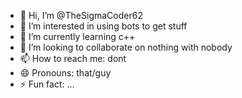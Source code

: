 - 👋 Hi, I’m @TheSigmaCoder62
- 👀 I’m interested in using bots to get stuff
- 🌱 I’m currently learning c++
- 💞️ I’m looking to collaborate on nothing with nobody
- 📫 How to reach me: dont
- 😄 Pronouns: that/guy
- ⚡ Fun fact: ...

<!---
TheSigmaCoder62/TheSigmaCoder62 is a ✨ special ✨ repository because its `README.md` (this file) appears on your GitHub profile.
You can click the Preview link to take a look at your changes.
--->
